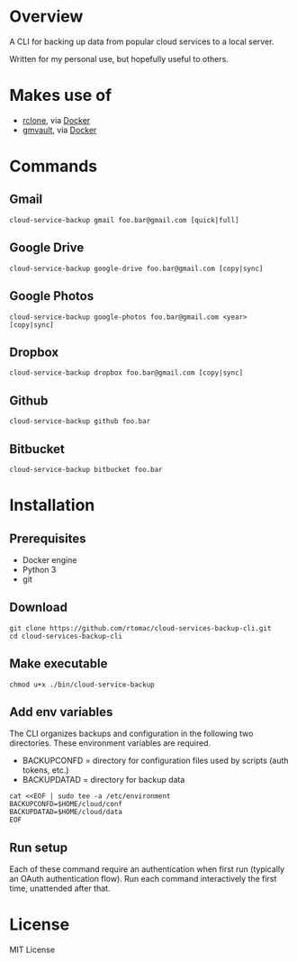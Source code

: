 # Overview

A CLI for backing up data from popular cloud services to a local server.

Written for my personal use, but hopefully useful to others.

# Makes use of

- [rclone](http://rclone.org/), via [Docker](https://hub.docker.com/r/rclone/rclone/)
- [gmvault](http://gmvault.org/), via [Docker](https://hub.docker.com/r/tianon/gmvault/)

# Commands

## Gmail
`cloud-service-backup gmail foo.bar@gmail.com [quick|full]`
## Google Drive
`cloud-service-backup google-drive foo.bar@gmail.com [copy|sync]`
## Google Photos
`cloud-service-backup google-photos foo.bar@gmail.com <year> [copy|sync]`
## Dropbox
`cloud-service-backup dropbox foo.bar@gmail.com [copy|sync]`
## Github
`cloud-service-backup github foo.bar`
## Bitbucket
`cloud-service-backup bitbucket foo.bar`

# Installation

## Prerequisites
- Docker engine
- Python 3
- git

## Download
```
git clone https://github.com/rtomac/cloud-services-backup-cli.git
cd cloud-services-backup-cli
```

## Make executable
`chmod u+x ./bin/cloud-service-backup`

## Add env variables

The CLI organizes backups and configuration in the following
two directories. These environment variables are required.
- BACKUPCONFD = directory for configuration files used by scripts (auth tokens, etc.)
- BACKUPDATAD = directory for backup data

```
cat <<EOF | sudo tee -a /etc/environment
BACKUPCONFD=$HOME/cloud/conf
BACKUPDATAD=$HOME/cloud/data
EOF
```

## Run setup

Each of these command require an authentication when first run (typically
an OAuth authentication flow). Run each command interactively the first time,
unattended after that.

License
=======
MIT License

